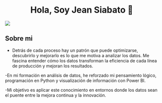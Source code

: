 <div align="center">
<h1 align="center">Hola, Soy Jean Siabato 👋</h1>
</div>
<img src=https://www.canva.com/design/DAG1_sOilGU/PQoUokNr1tmTBW6BSesCqw/edit?utm_content=DAG1_sOilGU&utm_campaign=designshare&utm_medium=link2&utm_source=sharebutton>

## Sobre mi

-  Detrás de cada proceso hay un patrón que puede optimizarse, descubrirlo y mejorarlo es lo que me motiva a analizar los datos. Me fascina entender cómo los datos transforman la eficiencia de cada línea de producción y mejoran los resultados.

-En mi formación en análisis de datos, he reforzado mi pensamiento lógico, programación en Python y visualización de información con Power BI. 

-Mi objetivo es aplicar este conocimiento en entornos donde los datos sean el puente entre la mejora continua y la innovación.

<br>
<!--
**DarthQuinn/darthQuinn** is a ✨ _special_ ✨ repository because its `README.md` (this file) appears on your GitHub profile.

Here are some ideas to get you started:

- 🔭 I’m currently working on ...
- 🌱 I’m currently learning ...
- 👯 I’m looking to collaborate on ...
- 🤔 I’m looking for help with ...
- 💬 Ask me about ...
- 📫 How to reach me: ...
- 😄 Pronouns: ...
- ⚡ Fun fact: ...
-->
